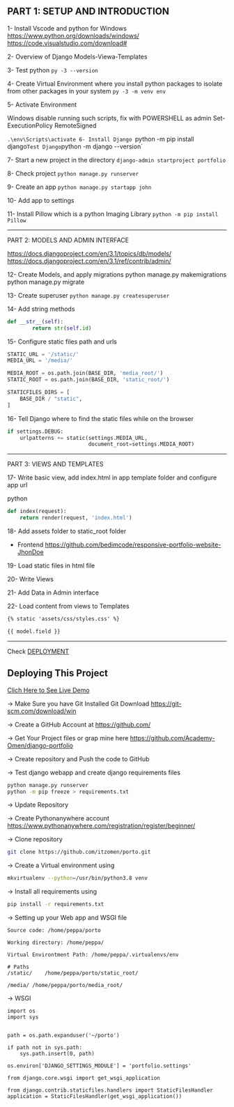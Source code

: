 ## PART 1: SETUP AND INTRODUCTION

1- Install Vscode and python for Windows
https://www.python.org/downloads/windows/
https://code.visualstudio.com/download#


2- Overview of Django
Models-Viewa-Templates


3- Test python
`py -3 --version`

4- Create Virtual Environment where you install python packages to isolate from
other packages in your system
`py -3 -m venv env`

5- Activate Environment

Windows disable running such scripts, fix with
POWERSHELL as admin
Set-ExecutionPolicy RemoteSigned

`.\env\Scripts\activate
6- Install Django
`python -m pip install django`
Test Django
`python -m django --version`

7- Start a new project in the directory
`django-admin startproject portfolio`

8- Check project
`python manage.py runserver`

9- Create an app
`python manage.py startapp john`

10- Add app to settings


11- Install Pillow which is a python Imaging Library
`python -m pip install Pillow `


---------------------------------------------------------------------
PART 2: MODELS AND ADMIN INTERFACE

https://docs.djangoproject.com/en/3.1/topics/db/models/
https://docs.djangoproject.com/en/3.1/ref/contrib/admin/


12- Create Models, and apply migrations
python manage.py makemigrations
python manage.py migrate

13- Create superuser
`python manage.py createsuperuser`

14- Add string methods
```python
def __str__(self):
        return str(self.id)
```

15- Configure static files path and urls
```python
STATIC_URL = '/static/'
MEDIA_URL = '/media/'

MEDIA_ROOT = os.path.join(BASE_DIR, 'media_root/')
STATIC_ROOT = os.path.join(BASE_DIR, 'static_root/')

STATICFILES_DIRS = [
    BASE_DIR / "static",
]
```

16- Tell Django where to find the static files while on the browser

```python
if settings.DEBUG:
    urlpatterns += static(settings.MEDIA_URL,
                          document_root=settings.MEDIA_ROOT)
```


---------------------------------------------------------------------

PART 3: VIEWS AND TEMPLATES


17- Write basic view, add index.html in app template folder and configure 
app url

python
```python
def index(request):
    return render(request, 'index.html')
```
18- Add assets folder to static_root folder
- Frontend
https://github.com/bedimcode/responsive-portfolio-website-JhonDoe

19- Load static files in html file

20- Write Views

21- Add Data in Admin interface

22- Load content from views to Templates
```html
{% static 'assets/css/styles.css' %}

{{ model.field }}
```

---------------------------------------------------------------------
Check [DEPLOYMENT](Deploy.md)

## Deploying This Project

[Clich Here to See Live Demo](https://peppa.pythonanywhere.com/)

-> Make Sure you have Git Installed
Git Download
https://git-scm.com/download/win

-> Create a GitHub Account at
https://github.com/

-> Get Your Project files or grap mine here
https://github.com/Academy-Omen/django-portfolio

-> Create repository and Push the code to GitHub

-> Test django webapp and create django requirements files
``` bash
python manage.py runserver
python -m pip freeze > requirements.txt
```

-> Update Repository

-> Create Pythonanywhere account
https://www.pythonanywhere.com/registration/register/beginner/

-> Clone repository
``` bash
git clone https://github.com/itzomen/porto.git
```

-> Create a Virtual environment using
``` bash
mkvirtualenv --python=/usr/bin/python3.8 venv
```

-> Install all requirements using
``` bash
pip install -r requirements.txt
```
-> Setting up your Web app and WSGI file

```
Source code: /home/peppa/porto

Working directory: /home/peppa/

Virtual Environtment Path: /home/peppa/.virtualenvs/env

# Paths
/static/	/home/peppa/porto/static_root/

/media/	/home/peppa/porto/media_root/

```
-> WSGI
```
import os
import sys


path = os.path.expanduser('~/porto')

if path not in sys.path:
    sys.path.insert(0, path)

os.environ['DJANGO_SETTINGS_MODULE'] = 'portfolio.settings'

from django.core.wsgi import get_wsgi_application

from django.contrib.staticfiles.handlers import StaticFilesHandler
application = StaticFilesHandler(get_wsgi_application())

```



